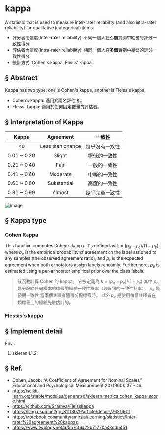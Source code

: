 # kappa
A statistic that is used to measure inter-rater reliability (and also intra-rater reliability) for qualitative (categorical) items.
- 評分者間信度(Inter-rater reliability): 不同一個人在**乙個**實例中給出的評分一致性得分
- 評估者內信度(Intra-rater reliability): 相同一個人在**多個**實例中給出的評分一致性得分
- 統計方式: Cohen's kappa, Fleiss' kappa

## § Abstract
Kappa has two type: one is Cohen's kappa, another is Fleiss's kappa.
- Cohen's kappa: 適用於兩名評估者。
- Fleiss' kappa: 適用於任何固定數量的評估者。


## § Interpretation of Kappa

| Kappa | Agreement | 一致性 |
|:---:| :---: | :---: |
|<0 | Less than chance | 幾乎沒有一致性 |
| 0.01 ~ 0.20 | Slight | 極低的一致性
| 0.21 ~ 0.40 | Fair   | 一般的一致性|
| 0.41 ~ 0.60 | Moderate | 中等的一致性|
| 0.61 ~ 0.80 | Substantial | 高度的一致性|
| 0.81 ~ 0.99 | Almost | 幾乎完全一致性|

![image](https://user-images.githubusercontent.com/32260565/190395367-1153b7a4-b678-4d5f-ae73-5ee1d70f8de8.png)


## § Kappa type
### Cohen Kappa
This function computes Cohen’s kappa. It's defined as $k = (p_o-p_e)/(1-p_e)$ where $p_o$ is the empirical probability of agreement on the label assigned to any samples (the observed agreement ratio), and $p_e$ is the expected agreement when both annotators assign labels randomly. Furthermore, $p_e$ is estimated using a per-annotator empirical prior over the class labels.
> 該函數計算 Cohen 的 kappa。 它被定義為 $k = (p_o-p_e)/(1-p_e)$ 其中 $p_o$ 是分配給任何樣本的標籤的經驗一致性概率（觀察到的一致性比率）， $p_e$ 是預期一致性 當兩個註釋者隨機分配標籤時。 此外 $p_e$ 是使用每個註釋者在類標籤上的經驗先驗估計的。


### Flessis's kappa

## § Implement detail
Env.:
1. skleran 1.1.2: 


## § Ref.
- Cohen, Jacob. “A Coefficient of Agreement for Nominal Scales.” Educational and Psychological Measurement 20 (1960): 37 - 46.
- https://scikit-learn.org/stable/modules/generated/sklearn.metrics.cohen_kappa_score.html
- https://github.com/Shamya/FleissKappa
- https://blog.csdn.net/qq_31113079/article/details/76216611
- https://notebook.community/amirziai/learning/statistics/Inter-rater%20agreement%20kappas
- https://www.twblogs.net/a/5b7cf6d22b71770a43dd5451
